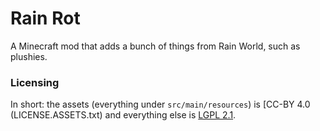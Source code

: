 # Rain Rot

A Minecraft mod that adds a bunch of things from Rain World, such as plushies.

### Licensing

In short: the assets (everything under `src/main/resources`) is [CC-BY 4.0
(LICENSE.ASSETS.txt) and everything else is [LGPL 2.1](LICENSE.CODE.md).